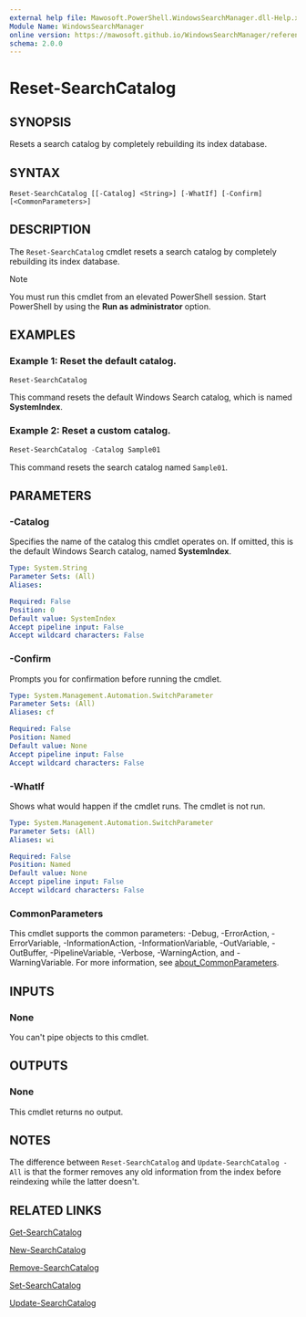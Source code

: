 ```yaml
---
external help file: Mawosoft.PowerShell.WindowsSearchManager.dll-Help.xml
Module Name: WindowsSearchManager
online version: https://mawosoft.github.io/WindowsSearchManager/reference/Reset-SearchCatalog.html
schema: 2.0.0
---
```


# Reset-SearchCatalog

## SYNOPSIS

Resets a search catalog by completely rebuilding its index database.

## SYNTAX

```
Reset-SearchCatalog [[-Catalog] <String>] [-WhatIf] [-Confirm] [<CommonParameters>]
```

## DESCRIPTION

The `Reset-SearchCatalog` cmdlet resets a search catalog by completely rebuilding its index database.

> [!NOTE]
> You must run this cmdlet from an elevated PowerShell session. Start PowerShell by using the **Run as administrator** option.

## EXAMPLES

### Example 1: Reset the default catalog.

```powershell
Reset-SearchCatalog
```

This command resets the default Windows Search catalog, which is named **SystemIndex**.

### Example 2: Reset a custom catalog.

```powershell
Reset-SearchCatalog -Catalog Sample01
```

This command resets the search catalog named `Sample01`.

## PARAMETERS

### -Catalog

Specifies the name of the catalog this cmdlet operates on. If omitted, this is the default Windows Search catalog, named **SystemIndex**.

```yaml
Type: System.String
Parameter Sets: (All)
Aliases:

Required: False
Position: 0
Default value: SystemIndex
Accept pipeline input: False
Accept wildcard characters: False
```

### -Confirm
Prompts you for confirmation before running the cmdlet.

```yaml
Type: System.Management.Automation.SwitchParameter
Parameter Sets: (All)
Aliases: cf

Required: False
Position: Named
Default value: None
Accept pipeline input: False
Accept wildcard characters: False
```

### -WhatIf
Shows what would happen if the cmdlet runs.
The cmdlet is not run.

```yaml
Type: System.Management.Automation.SwitchParameter
Parameter Sets: (All)
Aliases: wi

Required: False
Position: Named
Default value: None
Accept pipeline input: False
Accept wildcard characters: False
```

### CommonParameters
This cmdlet supports the common parameters: -Debug, -ErrorAction, -ErrorVariable, -InformationAction, -InformationVariable, -OutVariable, -OutBuffer, -PipelineVariable, -Verbose, -WarningAction, and -WarningVariable. For more information, see [about_CommonParameters](http://go.microsoft.com/fwlink/?LinkID=113216).

## INPUTS

### None

You can't pipe objects to this cmdlet.

## OUTPUTS

### None

This cmdlet returns no output.

## NOTES

The difference between `Reset-SearchCatalog` and `Update-SearchCatalog -All` is that the former removes any old information from the index before reindexing while the latter doesn't.

## RELATED LINKS

[Get-SearchCatalog](Get-SearchCatalog.md)

[New-SearchCatalog](New-SearchCatalog.md)

[Remove-SearchCatalog](Remove-SearchCatalog.md)

[Set-SearchCatalog](Set-SearchCatalog.md)

[Update-SearchCatalog](Update-SearchCatalog.md)
